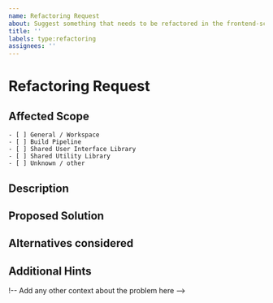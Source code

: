 ```yaml
---
name: Refactoring Request
about: Suggest something that needs to be refactored in the frontend-schaeffler Monorepository and its packages
title: ''
labels: type:refactoring
assignees: ''
---
```


<!-- ⚠️**Please fill out the below sections carefully! This helps us to triage and understand the issue.**⚠️ -->

# Refactoring Request

<!-- Suggest something that needs to be refactored in the frontend-schaeffler Monorepository and its packages -->

## Affected Scope

<!-- Please select the affected scope(s) -->

```
- [ ] General / Workspace
- [ ] Build Pipeline
- [ ] Shared User Interface Library
- [ ] Shared Utility Library
- [ ] Unknown / other
```

## Description

<!-- Please describe in detail what problem is solved by the suggested refactoring -->

## Proposed Solution

<!-- Please describe the solution / solution options you would propose -->

## Alternatives considered

<!-- Which alternatives did you consider? -->

## Additional Hints

!-- Add any other context about the problem here -->
